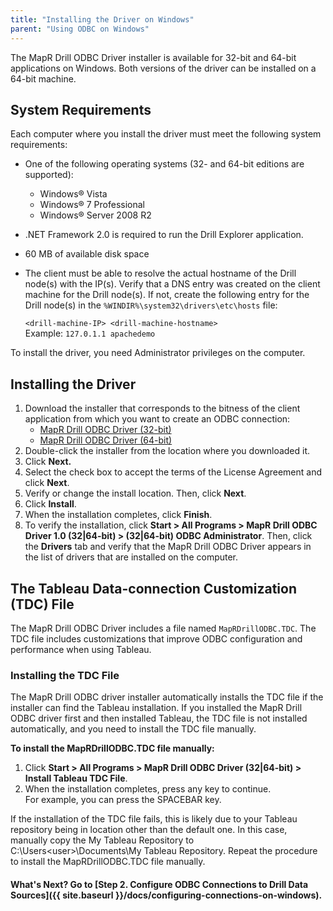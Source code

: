 ```yaml
---
title: "Installing the Driver on Windows"
parent: "Using ODBC on Windows"
---
```

The MapR Drill ODBC Driver installer is available for 32-bit and 64-bit
applications on Windows. Both versions of the driver can be installed on a 64-bit
machine.

##  System Requirements

Each computer where you install the driver must meet the following system
requirements:

  * One of the following operating systems (32- and 64-bit editions are supported):
    * Windows® Vista
    * Windows® 7 Professional
    * Windows® Server 2008 R2
  * .NET Framework 2.0 is required to run the Drill Explorer application.
  * 60 MB of available disk space
  * The client must be able to resolve the actual hostname of the Drill node(s) with the IP(s). Verify that a DNS entry was created on the client machine for the Drill node(s). If not, create the following entry for the Drill node(s) in the `%WINDIR%\system32\drivers\etc\hosts` file:
    
    `<drill-machine-IP> <drill-machine-hostname>`  
    Example: `127.0.1.1 apachedemo`

To install the driver, you need Administrator privileges on the computer.

## Installing the Driver

  1. Download the installer that corresponds to the bitness of the client application from which you want to create an ODBC connection:
     * [MapR Drill ODBC Driver (32-bit)](http://package.mapr.com/tools/MapR-ODBC/MapR_Drill/MapRDrill_odbc_v1.0.0.1001/MapRDrillODBC32.msi)
     * [MapR Drill ODBC Driver (64-bit)](http://package.mapr.com/tools/MapR-ODBC/MapR_Drill/MapRDrill_odbc_v1.0.0.1001/MapRDrillODBC64.msi)
  2. Double-click the installer from the location where you downloaded it.
  3. Click **Next.**
  4. Select the check box to accept the terms of the License Agreement and click **Next**.
  5. Verify or change the install location. Then, click **Next**.
  6. Click **Install**.
  7. When the installation completes, click **Finish**.
  8. To verify the installation, click **Start > All Programs > MapR Drill ODBC Driver 1.0 (32|64-bit) > (32|64-bit) ODBC Administrator**. Then, click the **Drivers** tab and verify that the MapR Drill ODBC Driver appears in the list of drivers that are installed on the computer.

## The Tableau Data-connection Customization (TDC) File

The MapR Drill ODBC Driver includes a file named `MapRDrillODBC.TDC`. The TDC file includes customizations that improve ODBC configuration and performance
when using Tableau.

### Installing the TDC File
The MapR Drill ODBC driver installer automatically installs the TDC file if the installer can find the Tableau installation. If you installed the MapR Drill ODBC driver first and then installed Tableau, the TDC file is not installed automatically, and you need to install the TDC file manually. 

**To install the MapRDrillODBC.TDC file manually:**

  1. Click **Start > All Programs > MapR Drill ODBC Driver <version> (32|64-bit) > Install Tableau TDC File**. 
  2. When the installation completes, press any key to continue.   
For example, you can press the SPACEBAR key.

If the installation of the TDC file fails, this is likely due to your Tableau repository being in location other than the default one.  In this case, manually copy the My Tableau Repository to C:\Users\<user>\Documents\My Tableau Repository. Repeat the procedure to install the MapRDrillODBC.TDC file manually.


#### What's Next? Go to [Step 2. Configure ODBC Connections to Drill Data Sources]({{ site.baseurl }}/docs/configuring-connections-on-windows).
